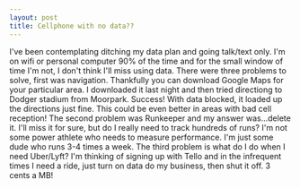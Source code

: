 ```yaml
---
layout: post
title: Cellphone with no data??
---
```

I've been contemplating ditching my data plan and going talk/text only.  I'm on wifi or personal computer 90% of the time and for the small window
of time I'm not, I don't think I'll miss using data.  There were three problems to solve, first was navigation.  Thankfully you can download Google Maps 
for your particular area.  I downloaded it last night and then tried directiong to Dodger stadium from Moorpark.  Success! With data blocked, it loaded
up the directions just fine.  This could be even better in areas with bad cell reception!  The second problem was Runkeeper and my answer was...delete it.  I'll miss
it for sure, but do I really need to track hundreds of runs?  I'm not some power athlete who needs to measure performance.  I'm just some dude who runs 3-4 times a week.
The third problem is what do I do when I need Uber/Lyft?  I'm thinking of signing up with Tello and in the infrequent times I need a ride, just turn on data
do my business, then shut it off.  3 cents a MB! 
